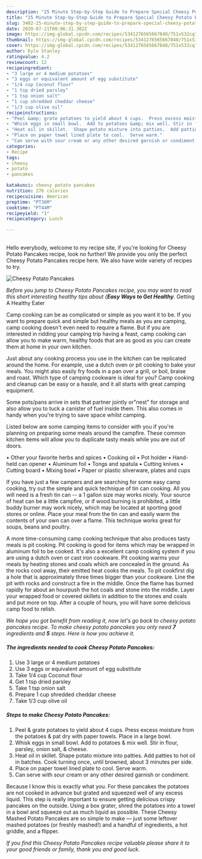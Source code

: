 ```yaml
---
description: "25 Minute Step-by-Step Guide to Prepare Special Cheesy Potato Pancakes"
title: "25 Minute Step-by-Step Guide to Prepare Special Cheesy Potato Pancakes"
slug: 3402-25-minute-step-by-step-guide-to-prepare-special-cheesy-potato-pancakes
date: 2020-07-21T00:06:31.302Z
image: https://img-global.cpcdn.com/recipes/5341276565667840/751x532cq70/cheesy-potato-pancakes-recipe-main-photo.jpg
thumbnail: https://img-global.cpcdn.com/recipes/5341276565667840/751x532cq70/cheesy-potato-pancakes-recipe-main-photo.jpg
cover: https://img-global.cpcdn.com/recipes/5341276565667840/751x532cq70/cheesy-potato-pancakes-recipe-main-photo.jpg
author: Kyle Stanley
ratingvalue: 4.2
reviewcount: 12
recipeingredient:
- "3 large or 4 medium potatoes"
- "3 eggs or equivalent amount of egg substitute"
- "1/4 cup Coconut flour"
- "1 tsp dried parsley"
- "1 tsp onion salt"
- "1 cup shredded cheddar cheese"
- "1/3 cup olive oil"
recipeinstructions:
- "Peel &amp; grate potatoes to yield about 4 cups.  Press excess moisture from the potatoes &amp; pat dry with paper towels.  Place in a large bowl."
- "Whisk eggs in small bowl.  Add to potatoes &amp; mix well. Stir in flour, parsley, onion salt, &amp; cheese."
- "Heat oil in skillet.  Shape potato mixture into patties.  Add patties to hot oil in batches. Cook turning once, until browned, about 3 minutes per side."
- "Place on paper towel lined plate to cool.  Serve warm."
- "Can serve with sour cream or any other desired garnish or condiment."
categories:
- Recipe
tags:
- cheesy
- potato
- pancakes

katakunci: cheesy potato pancakes 
nutrition: 276 calories
recipecuisine: American
preptime: "PT36M"
cooktime: "PT44M"
recipeyield: "1"
recipecategory: Lunch

---
```

<br>
Hello everybody, welcome to my recipe site, if you're looking for Cheesy Potato Pancakes recipe, look no further! We provide you only the perfect Cheesy Potato Pancakes recipe here. We also have wide variety of recipes to try.
<br>


![Cheesy Potato Pancakes](https://img-global.cpcdn.com/recipes/5341276565667840/751x532cq70/cheesy-potato-pancakes-recipe-main-photo.jpg)

<i>Before you jump to Cheesy Potato Pancakes recipe, you may want to read this short interesting healthy tips about {<strong>Easy Ways to Get Healthy</strong>.</i>
Getting A Healthy Eater

    
Camp cooking can be as complicated or simple as you want it to be. If you want to prepare quick and simple but healthy meals as you are camping, camp cooking doesn't even need to require a flame. But if you are interested in ridding your camping trip having a feast, camp cooking can allow you to make warm, healthy foods that are as good as you can create them at home in your own kitchen.

 Just about any cooking process you use in the kitchen can be replicated around the home. For example, use a dutch oven or pit cooking to bake your meals. You might also easily fry foods in a pan over a grill, or boil, braise and roast. Which type of camping cookware is ideal for you? Camp cooking and cleanup can be easy or a hassle, and it all starts with great camping equipment.

Some pots/pans arrive in sets that partner jointly or"nest" for storage and also allow you to tuck a canister of fuel inside them. This also comes in handy when you're trying to save space whilst camping.

Listed below are some camping items to consider with you if you're planning on preparing some meals around the campfire. These common kitchen items will allow you to duplicate tasty meals while you are out of doors.


• Other your favorite herbs and spices
• Cooking oil
• Pot holder
• Hand-held can opener
• Aluminum foil
• Tongs and spatula
• Cutting knives
• Cutting board
• Mixing bowl
• Paper or plastic silverware, plates and cups

If you have just a few campers and are searching for some easy camp cooking, try out the simple and quick technique of tin can cooking. All you will need is a fresh tin can -- a 1 gallon size may works nicely. Your source of heat can be a little campfire, or if wood burning is prohibited, a little buddy burner may work nicely, which may be located at sporting good stores or online. Place your meal from the tin can and easily warm the contents of your own can over a flame.  This technique works great for soups, beans and poultry.

A more time-consuming camp cooking technique that also produces tasty meals is pit cooking. Pit cooking is good for items which may be wrapped in aluminum foil to be cooked.  It's also a excellent camp cooking system if you are using a dutch oven or cast iron cookware. Pit cooking warms your meals by heating stones and coals which are concealed in the ground. As the rocks cool away, their emitted heat cooks the meals. To pit cookfirst dig a hole that is approximately three times bigger than your cookware. Line the pit with rocks and construct a fire in the middle. Once the flame has burned rapidly for about an hourpush the hot coals and stone into the middle. Layer your wrapped food or covered skillets in addition to the stones and coals and put more on top. After a couple of hours, you will have some delicious camp food to relish.


<i>We hope you got benefit from reading it, now let's go back to cheesy potato pancakes recipe. To make cheesy potato pancakes you only need <strong>7</strong> ingredients and <strong>5</strong> steps. Here is how you achieve it.
</i>

##### The ingredients needed to cook Cheesy Potato Pancakes:

1. Use 3 large or 4 medium potatoes
1. Use 3 eggs or equivalent amount of egg substitute
1. Take 1/4 cup Coconut flour
1. Get 1 tsp dried parsley
1. Take 1 tsp onion salt
1. Prepare 1 cup shredded cheddar cheese
1. Take 1/3 cup olive oil


##### Steps to make Cheesy Potato Pancakes:

1. Peel &amp; grate potatoes to yield about 4 cups.  Press excess moisture from the potatoes &amp; pat dry with paper towels.  Place in a large bowl.
1. Whisk eggs in small bowl.  Add to potatoes &amp; mix well. Stir in flour, parsley, onion salt, &amp; cheese.
1. Heat oil in skillet.  Shape potato mixture into patties.  Add patties to hot oil in batches. Cook turning once, until browned, about 3 minutes per side.
1. Place on paper towel lined plate to cool.  Serve warm.
1. Can serve with sour cream or any other desired garnish or condiment.


Because I know this is exactly what you. For these pancakes the potatoes are not cooked in advance but grated and squeezed well of any excess liquid. This step is really important to ensure getting delicious crispy pancakes on the outside. Using a box grater, shred the potatoes into a towel in a bowl and squeeze out as much liquid as possible. These Cheesy Mashed Potato Pancakes are so simple to make — just some leftover mashed potatoes (or freshly mashed!) and a handful of ingredients, a hot griddle, and a flipper. 

<i>If you find this Cheesy Potato Pancakes recipe valuable please share it to your good friends or family, thank you and good luck.</i>
